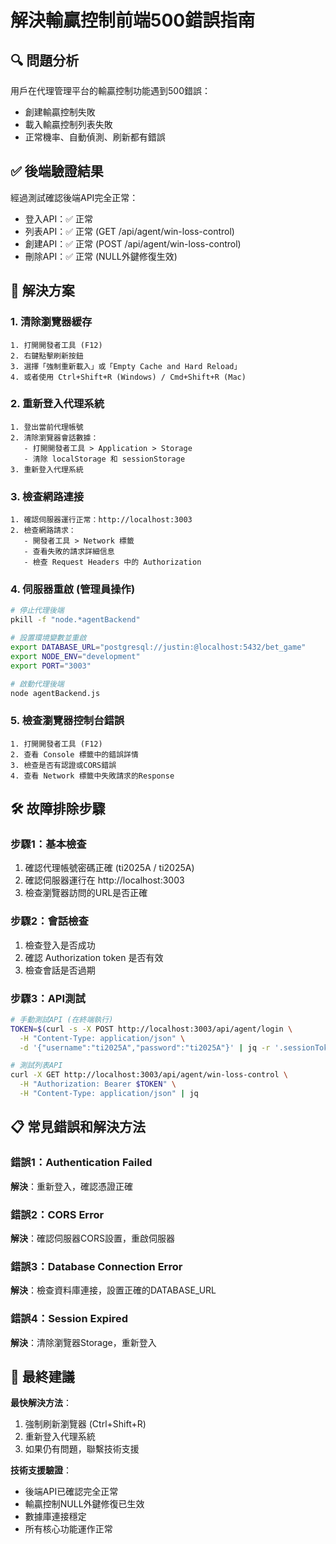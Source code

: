 # 解決輸贏控制前端500錯誤指南

## 🔍 問題分析

用戶在代理管理平台的輸贏控制功能遇到500錯誤：
- 創建輸贏控制失敗
- 載入輸贏控制列表失敗
- 正常機率、自動偵測、刷新都有錯誤

## ✅ 後端驗證結果

經過測試確認後端API完全正常：
- 登入API：✅ 正常
- 列表API：✅ 正常 (GET /api/agent/win-loss-control)
- 創建API：✅ 正常 (POST /api/agent/win-loss-control)
- 刪除API：✅ 正常 (NULL外鍵修復生效)

## 🔧 解決方案

### 1. 清除瀏覽器緩存
```
1. 打開開發者工具 (F12)
2. 右鍵點擊刷新按鈕
3. 選擇「強制重新載入」或「Empty Cache and Hard Reload」
4. 或者使用 Ctrl+Shift+R (Windows) / Cmd+Shift+R (Mac)
```

### 2. 重新登入代理系統
```
1. 登出當前代理帳號
2. 清除瀏覽器會話數據：
   - 打開開發者工具 > Application > Storage
   - 清除 localStorage 和 sessionStorage
3. 重新登入代理系統
```

### 3. 檢查網路連接
```
1. 確認伺服器運行正常：http://localhost:3003
2. 檢查網路請求：
   - 開發者工具 > Network 標籤
   - 查看失敗的請求詳細信息
   - 檢查 Request Headers 中的 Authorization
```

### 4. 伺服器重啟 (管理員操作)
```bash
# 停止代理後端
pkill -f "node.*agentBackend"

# 設置環境變數並重啟
export DATABASE_URL="postgresql://justin:@localhost:5432/bet_game"
export NODE_ENV="development"
export PORT="3003"

# 啟動代理後端
node agentBackend.js
```

### 5. 檢查瀏覽器控制台錯誤
```
1. 打開開發者工具 (F12)
2. 查看 Console 標籤中的錯誤詳情
3. 檢查是否有認證或CORS錯誤
4. 查看 Network 標籤中失敗請求的Response
```

## 🛠️ 故障排除步驟

### 步驟1：基本檢查
1. 確認代理帳號密碼正確 (ti2025A / ti2025A)
2. 確認伺服器運行在 http://localhost:3003
3. 檢查瀏覽器訪問的URL是否正確

### 步驟2：會話檢查
1. 檢查登入是否成功
2. 確認 Authorization token 是否有效
3. 檢查會話是否過期

### 步驟3：API測試
```bash
# 手動測試API (在終端執行)
TOKEN=$(curl -s -X POST http://localhost:3003/api/agent/login \
  -H "Content-Type: application/json" \
  -d '{"username":"ti2025A","password":"ti2025A"}' | jq -r '.sessionToken')

# 測試列表API
curl -X GET http://localhost:3003/api/agent/win-loss-control \
  -H "Authorization: Bearer $TOKEN" \
  -H "Content-Type: application/json" | jq
```

## 📋 常見錯誤和解決方法

### 錯誤1：Authentication Failed
**解決**：重新登入，確認憑證正確

### 錯誤2：CORS Error
**解決**：確認伺服器CORS設置，重啟伺服器

### 錯誤3：Database Connection Error
**解決**：檢查資料庫連接，設置正確的DATABASE_URL

### 錯誤4：Session Expired
**解決**：清除瀏覽器Storage，重新登入

## 🎯 最終建議

**最快解決方法**：
1. 強制刷新瀏覽器 (Ctrl+Shift+R)
2. 重新登入代理系統
3. 如果仍有問題，聯繫技術支援

**技術支援驗證**：
- 後端API已確認完全正常
- 輸贏控制NULL外鍵修復已生效
- 數據庫連接穩定
- 所有核心功能運作正常 